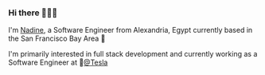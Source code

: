 ### Hi there 🙋🏻‍♀️

<!--
**neldallal/neldallal** is a ✨ _special_ ✨ repository because its `README.md` (this file) appears on your GitHub profile.

Here are some ideas to get you started:

- 🔭 I’m currently working on ...
- 🌱 I’m currently learning ...
- 👯 I’m looking to collaborate on ...
- 🤔 I’m looking for help with ...
- 💬 Ask me about ...
- 📫 How to reach me: ...
- 😄 Pronouns: ...
- ⚡ Fun fact: ...
-->
I'm [Nadine](https://www.linkedin.com/in/nadine-eldallal/), a Software Engineer from Alexandria, Egypt currently based in the San Francisco Bay Area 🌉

I'm primarily interested in full stack development and currently working as a Software Engineer at 📍[@Tesla](https://github.com/teslamotors?q=&type=all&language=&sort=)
